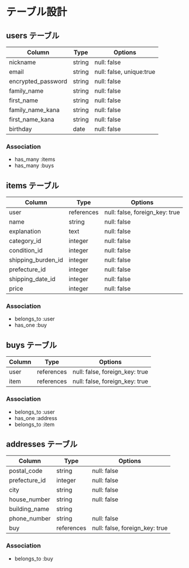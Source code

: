 # テーブル設計

## users テーブル

| Column   | Type   | Options     |
| -------- | ------ | ----------- |
| nickname  | string | null: false |
| email   | string | null: false, unique:true |
| encrypted_password  | string | null: false |
| family_name | string | null: false |
| first_name| string | null: false |
| family_name_kana | string | null: false |
| first_name_kana | string | null: false |
| birthday | date | null: false |

### Association
- has_many :items
- has_many :buys

## items テーブル

| Column | Type   | Options     |
| ------ | ------ | ----------- |
| user | references| null: false, foreign_key: true |
| name | string | null: false |
| explanation | text | null: false |
| category_id | integer | null: false |
| condition_id | integer | null: false |
| shipping_burden_id | integer | null: false |
| prefecture_id | integer | null: false |
| shipping_date_id | integer | null: false |
| price | integer | null: false |

### Association
- belongs_to :user
- has_one :buy

## buys テーブル

| Column | Type   | Options      |
| ------- | ---------- | ------------------------------ |
| user | references | null: false, foreign_key: true |
| item | references | null: false, foreign_key: true |

### Association
- belongs_to :user
- has_one :address
- belongs_to :item

## addresses テーブル

| Column | Type   | Options      |
| ------- | ---------- | ------------------------------ |
| postal_code| string | null: false |
| prefecture_id | integer | null: false |
| city | string | null: false |
| house_number | string | null: false |
| building_name | string |
| phone_number | string | null: false |
| buy | references | null: false, foreign_key: true

### Association
- belongs_to :buy